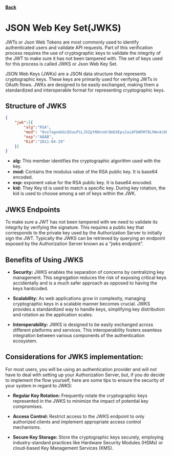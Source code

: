 #### [Back](./README.md)

# JSON Web Key Set(JWKS)

JWTs or Json Web Tokens are most commonly used to identify authenticated users and validate API requests. Part of this verification process requires the use of cryptographic keys to validate the integrity of the JWT to make sure it has not been tampered with. The set of keys used for this process is called JWKS or Json Web Key Set. 

JSON Web Keys (JWKs) are a JSON data structure that represents cryptographic keys. These keys are primarily used for verifying JWTs in OAuth flows. JWKs are designed to be easily exchanged, making them a standardized and interoperable format for representing cryptographic keys.

## Structure of JWKS
```json
{
    "jwk":[{
        "alg":"RSA",
        "mod": "0vx7agoebGcQSuuPiLJXZptN9nndrQmbXEps2aiAFbWhM78LhWx4cbbfAAtVT86zwu1RK7aPFFxuhDR1L6tSoc_BJECPebWKRXjBZCiFV4n3o",
        "exp":"AQAB",
        "Kid":"2011-04-29"
    }]
}
```

* **alg:** This member identifies the cryptographic algorithm used with the key.
* **mod:** Contains the modulus value of the RSA public key. It is base64 encoded.
* **exp:** exponent value for the RSA public key. It is base64 encoded.
* **kid:** They Key id is used to match a specific key. During key rotation, the kid is used to choose among a set of keys within the JWK.

## JWKS Endpoints
To make sure a JWT has not been tampered with we need to validate its integrity by verifying the signature. This requires a public key that corresponds to the private key used by the Authorization Server to initially sign the JWT. Typically the JWKS can be retrieved by querying an endpoint exposed by the Authorization Server known as a “jwks endpoint”.

## Benefits of Using JWKS
* **Security:** JWKS enables the separation of concerns by centralizing key management. This segregation reduces the risk of exposing critical keys accidentally and is a much safer approach as opposed to having the keys hardcoded.

* **Scalability:** As web applications grow in complexity, managing cryptographic keys in a scalable manner becomes crucial. JWKS provides a standardized way to handle keys, simplifying key distribution and rotation as the application scales.

* **Interoperability:** JWKS is designed to be easily exchanged across different platforms and services. This interoperability fosters seamless integration between various components of the authentication ecosystem.

## Considerations for JWKS implementation:
For most users, you will be using an authentication provider and will not have to deal with setting up your Authorization Server, but, if you do decide to implement the flow yourself, here are some tips to ensure the security of your system in regard to JWKS:

* **Regular Key Rotation:** Frequently rotate the cryptographic keys represented in the JWKS to minimize the impact of potential key compromises.

* **Access Control:** Restrict access to the JWKS endpoint to only authorized clients and implement appropriate access control mechanisms.

* **Secure Key Storage:** Store the cryptographic keys securely, employing industry-standard practices like Hardware Security Modules (HSMs) or cloud-based Key Management Services (KMS).